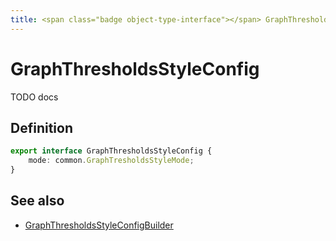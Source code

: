 ```yaml
---
title: <span class="badge object-type-interface"></span> GraphThresholdsStyleConfig
---
```

# <span class="badge object-type-interface"></span> GraphThresholdsStyleConfig

TODO docs

## Definition

```typescript
export interface GraphThresholdsStyleConfig {
	mode: common.GraphTresholdsStyleMode;
}

```
## See also

 * <span class="badge builder"></span> [GraphThresholdsStyleConfigBuilder](./builder-GraphThresholdsStyleConfigBuilder.md)
